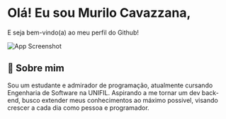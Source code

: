 # Olá! Eu sou Murilo Cavazzana,
E seja bem-vindo(a) ao meu perfil do Github!

![App Screenshot](https://cdn.pixabay.com/photo/2016/11/30/20/58/programming-1873854_960_720.png)


## 🧭 Sobre mim
Sou um estudante e admirador de programação, atualmente cursando Engenharia de Software na UNIFIL. Aspirando a me tornar um dev back-end, busco extender meus conhecimentos ao máximo possivel, visando crescer a cada dia como pessoa e programador.
